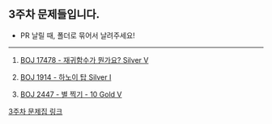## 3주차 문제들입니다.
- PR 날릴 때, 폴더로 묶어서 날려주세요!
---
1. [BOJ 17478 - 재귀함수가 뭔가요? Silver V](https://www.acmicpc.net/problem/17478)

2. [BOJ 1914 - 하노이 탑 Silver I](https://www.acmicpc.net/problem/1914)

3. [BOJ 2447 - 별 찍기 - 10 Gold V](https://www.acmicpc.net/problem/2447)

[3주차 문제집 링크 ](https://www.acmicpc.net/group/workbook/view/17070/56033)

